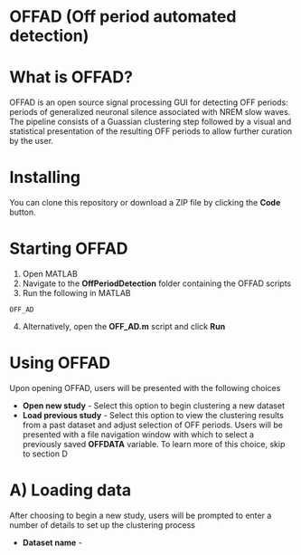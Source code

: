 # OFFAD (Off period automated detection)

# What is OFFAD?
OFFAD is an open source signal processing GUI for detecting OFF periods: periods of generalized neuronal silence associated with NREM slow waves. The pipeline consists of a Guassian clustering step followed by a visual and statistical presentation of the resulting OFF periods to allow further curation by the user.  

# Installing
You can clone this repository or download a ZIP file by clicking the **Code** button.

# Starting OFFAD
1. Open MATLAB 
2. Navigate to the **OffPeriodDetection** folder containing the OFFAD scripts
3. Run the following in MATLAB
```
OFF_AD
```
4. Alternatively, open the **OFF_AD.m** script and click **Run**

# Using OFFAD
Upon opening OFFAD, users will be presented with the following choices
- **Open new study** - Select this option to begin clustering a new dataset
- **Load previous study** - Select this option to view the clustering results from a past dataset and adjust selection of OFF periods. Users will be presented with a file navigation window with which to select a previously saved **OFFDATA** variable. To learn more of this choice, skip to section D

# A) Loading data
After choosing to begin a new study, users will be prompted to enter a number of details to set up the clustering process
- **Dataset name** - 

